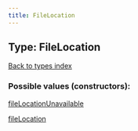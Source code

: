 ```yaml
---
title: FileLocation
---
```

## Type: FileLocation  
[Back to types index](index.md)



### Possible values (constructors):

[fileLocationUnavailable](../constructors/fileLocationUnavailable.md)  

[fileLocation](../constructors/fileLocation.md)  

